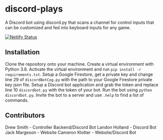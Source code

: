# discord-plays 
A Discord bot using discord.py that scans a channel for control inputs that can be customized and fed into keyboard inputs for any game.

[![Netlify Status](https://api.netlify.com/api/v1/badges/e4f8d556-f669-4059-ab24-97d511ab61a2/deploy-status)](https://app.netlify.com/sites/discord-plays/deploys)

## Installation
Clone the repository onto your machine.
Create a virtual environment with Python 3.8.
Activate the virtual environment and run `pip install -r requirements.txt`.
Setup a Google Firestore, get a private key and change line 29 of `discordBotCog.py` with the path to your Google Firestore private key json file.
Setup a Discord bot application and grab the token and replace line 10 `discordbot.py` with the token of your bot.
Run the bot using `python discordbot.py`.
Invite the bot to a server and use `.help` to find a list of commands.

## Contributors
Drew Smith - Controller Backend/Discord Bot
Landon Holland - Discord Bot
Jack Margeson - Website
Cameron Klotter - Website/Discord Bot
